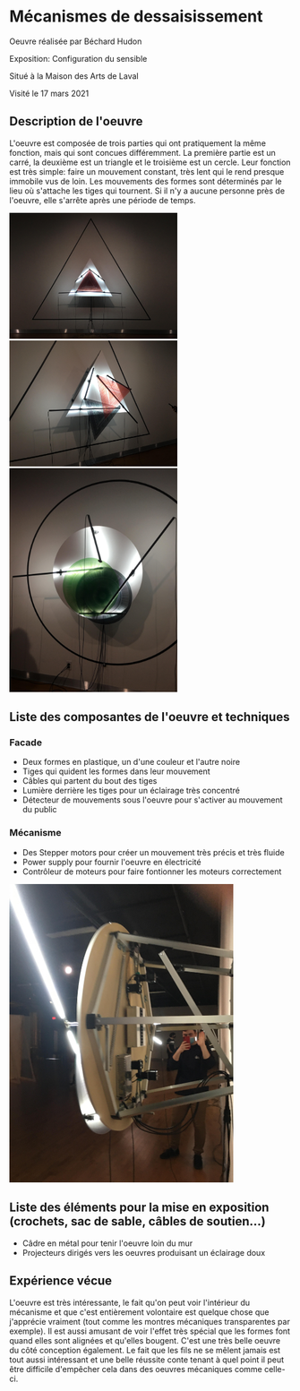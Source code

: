 # Mécanismes de dessaisissement

Oeuvre réalisée par Béchard Hudon

Exposition: Configuration du sensible

Situé à la Maison des Arts de Laval

Visité le 17 mars 2021

## Description de l'oeuvre

L'oeuvre est composée de trois parties qui ont pratiquement la même fonction, mais qui sont concues différemment. La première partie est un carré, la deuxième est un triangle et le troisième est un cercle. Leur fonction est très simple: faire un mouvement constant, très lent qui le rend presque immobile vus de loin. Les mouvements des formes sont déterminés par le lieu où s'attache les tiges qui tournent. Si il n'y a aucune personne près de l'oeuvre, elle s'arrête après une période de temps. 

<img src="media/Bechard1.jpg" style="width: 300px;"></img>
<img src="media/Bechard11.jpg" style="width: 300px;"></img>
<img src="media/Bechard7.jpg" style="width: 300px;"></img>

## Liste des composantes de l'oeuvre et techniques

### Facade

- Deux formes en plastique, un d'une couleur et l'autre noire
- Tiges qui quident les formes dans leur mouvement
- Câbles qui partent du bout des tiges
- Lumière derrière les tiges pour un éclairage très concentré
- Détecteur de mouvements sous l'oeuvre pour s'activer au mouvement du public

### Mécanisme

- Des Stepper motors pour créer un mouvement très précis et très fluide
- Power supply pour fournir l'oeuvre en électricité
- Contrôleur de moteurs pour faire fontionner les moteurs correctement

<img src="media/Bechard6.jpg" style="width: 400px;"></img>

## Liste des éléments pour la mise en exposition (crochets, sac de sable, câbles de soutien...)

- Câdre en métal pour tenir l'oeuvre loin du mur
- Projecteurs dirigés vers les oeuvres produisant un éclairage doux

## Expérience vécue

L'oeuvre est très intéressante, le fait qu'on peut voir l'intérieur du mécanisme et que c'est entièrement volontaire est quelque chose que j'apprécie vraiment (tout comme les montres mécaniques transparentes par exemple). Il est aussi amusant de voir l'effet très spécial que les formes font quand elles sont alignées et qu'elles bougent. C'est une très belle oeuvre du côté conception également. Le fait que les fils ne se mêlent jamais est tout aussi intéressant et une belle réussite conte tenant à quel point il peut être difficile d'empêcher cela dans des oeuvres mécaniques comme celle-ci.
